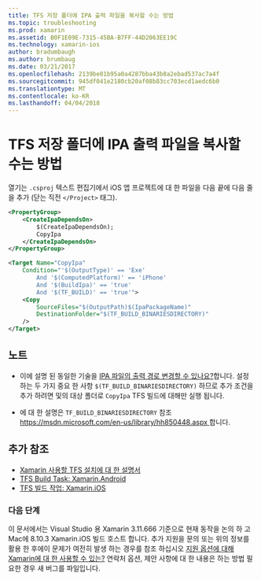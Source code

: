 ```yaml
---
title: TFS 저장 폴더에 IPA 출력 파일을 복사할 수는 방법
ms.topic: troubleshooting
ms.prod: xamarin
ms.assetid: B0F1E09E-7315-45BA-B7FF-44D2063EE19C
ms.technology: xamarin-ios
author: bradumbaugh
ms.author: brumbaug
ms.date: 03/21/2017
ms.openlocfilehash: 2139be01b95a0a4287bba43b8a2ebad537ac7a4f
ms.sourcegitcommit: 945df041e2180cb20af08b83cc703ecd1aedc6b0
ms.translationtype: MT
ms.contentlocale: ko-KR
ms.lasthandoff: 04/04/2018
---
```

# <a name="how-can-i-copy-ipa-output-files-to-the-tfs-drop-folder"></a>TFS 저장 폴더에 IPA 출력 파일을 복사할 수는 방법

열기는 `.csproj` 텍스트 편집기에서 iOS 앱 프로젝트에 대 한 파일을 다음 끝에 다음 줄을 추가 (닫는 직전 `</Project>` 태그).

```xml
<PropertyGroup>
    <CreateIpaDependsOn>
        $(CreateIpaDependsOn);
        CopyIpa
    </CreateIpaDependsOn>
</PropertyGroup>

<Target Name="CopyIpa"
    Condition="'$(OutputType)' == 'Exe'
        And '$(ComputedPlatform)' == 'iPhone'
        And '$(BuildIpa)' == 'true'
        And '$(TF_BUILD)' == 'true'">
    <Copy
        SourceFiles="$(OutputPath)$(IpaPackageName)"
        DestinationFolder="$(TF_BUILD_BINARIESDIRECTORY)"
    />
</Target>
```

## <a name="notes"></a>노트

-   이에 설명 된 동일한 기술을 [IPA 파일의 출력 경로 변경할 수 있나요?](~/ios/troubleshooting/questions/ipa-output-path.md)합니다. 설정 하는 두 가지 중요 한 사항 `$(TF_BUILD_BINARIESDIRECTORY)` 하므로 추가 조건을 추가 하려면 및의 대상 폴더로 `CopyIpa` TFS 빌드에 대해만 실행 됩니다.

-   에 대 한 설명은 `TF_BUILD_BINARIESDIRECTORY` 참조 [ https://msdn.microsoft.com/en-us/library/hh850448.aspx ](https://msdn.microsoft.com/en-us/library/hh850448.aspx)합니다.

## <a name="additional-references"></a>추가 참조

- [Xamarin 사용할 TFS 설치에 대 한 설명서](https://docs.microsoft.com/vsts/tfvc/overview)
- [TFS Build Task: Xamarin.Android](https://docs.microsoft.com/en-us/vsts/build-release/tasks/build/xamarin-android)
- [TFS 빌드 작업: Xamarin.iOS](https://docs.microsoft.com/en-us/vsts/build-release/tasks/build/xamarin-ios)

### <a name="next-steps"></a>다음 단계
이 문서에서는 Visual Studio 용 Xamarin 3.11.666 기준으로 현재 동작을 논의 하 고 Mac에 8.10.3 Xamarin.iOS 빌드 호스트 합니다. 추가 지원을 문의 또는 위의 정보를 활용 한 후에이 문제가 여전히 발생 하는 경우를 참조 하십시오 [지원 옵션에 대해 Xamarin에 대 한 사용할 수 있는?](~/cross-platform/troubleshooting/support-options.md) 연락처 옵션, 제안 사항에 대 한 내용은 하는 방법 필요한 경우 새 버그를 파일입니다. 



